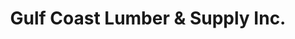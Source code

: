 ---
title: "Gulf Coast Lumber & Supply Inc."
url: /crawfordville/gulf-coast-lumber-and-supply-inc/
shop: hardware
---